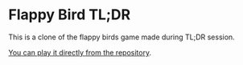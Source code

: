 # Flappy Bird TL;DR

This is a clone of the flappy birds game made during TL;DR session.

[You can play it directly from the repository](https://cdn.rawgit.com/wizztjh/flappy-tldr/master/index.html).
